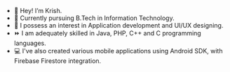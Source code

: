 - 👋 Hey! I’m Krish.
- 🌱 Currently pursuing B.Tech in Information Technology.
- 👀 I possess an interest in Application development and UI/UX designing.
- ⏩ I am adequately skilled in Java, PHP, C++ and C programming languages.
- 💻 I've also created various mobile applications using Android SDK, with Firebase Firestore integration.

<!---
krishpatel46/krishpatel46 is a ✨ special ✨ repository because its `README.md` (this file) appears on your GitHub profile.
You can click the Preview link to take a look at your changes.
--->
